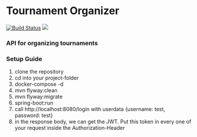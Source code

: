 # Tournament Organizer  

[![Build Status](https://travis-ci.com/flouou/tournament-organizer.svg?branch=master)](https://travis-ci.com/flouou/tournament-organizer) 
<a href="https://codecov.io/gh/flouou/tournament-organizer">
  <img src="https://codecov.io/gh/flouou/tournament-organizer/branch/master/graph/badge.svg?token=2H3qvycoBE"/>
</a>  
  
### API for organizing tournaments


### Setup Guide
1. clone the repository
2. cd into your project-folder
3. docker-compose -d
4. mvn flyway:clean
5. mvn flyway:migrate
6. spring-boot:run
7. call http://localhost:8080/login with userdata {username: test, password: test}
8. in the response body, we can get the JWT. Put this token in every one of your request inside the Authorization-Header

